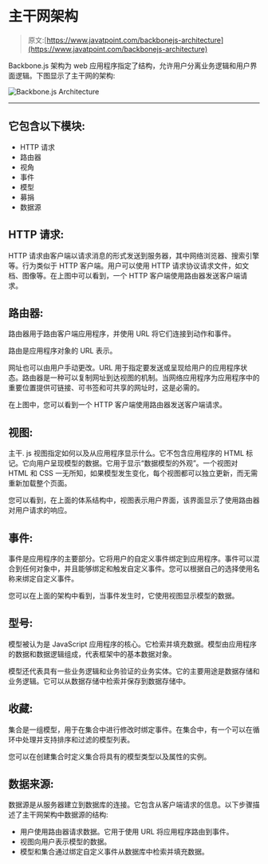 # 主干网架构

> 原文:[https://www.javatpoint.com/backbonejs-architecture](https://www.javatpoint.com/backbonejs-architecture)

Backbone.js 架构为 web 应用程序指定了结构，允许用户分离业务逻辑和用户界面逻辑。下图显示了主干网的架构:

![Backbone.js Architecture](../Images/24afbadc1eff8aed6859593dcb23a2ad.png)

* * *

## 它包含以下模块:

*   HTTP 请求
*   路由器
*   视角
*   事件
*   模型
*   募捐
*   数据源

## HTTP 请求:

HTTP 请求由客户端以请求消息的形式发送到服务器，其中网络浏览器、搜索引擎等。行为类似于 HTTP 客户端。用户可以使用 HTTP 请求协议请求文件，如文档、图像等。在上图中可以看到，一个 HTTP 客户端使用路由器发送客户端请求。

## 路由器:

路由器用于路由客户端应用程序，并使用 URL 将它们连接到动作和事件。

路由是应用程序对象的 URL 表示。

网址也可以由用户手动更改。URL 用于指定要发送或呈现给用户的应用程序状态。路由器是一种可以复制网址到达视图的机制。当网络应用程序为应用程序中的重要位置提供可链接、可书签和可共享的网址时，这是必需的。

在上图中，您可以看到一个 HTTP 客户端使用路由器发送客户端请求。

## 视图:

主干. js 视图指定如何以及从应用程序显示什么。它不包含应用程序的 HTML 标记。它向用户呈现模型的数据。它用于显示“数据模型的外观”。一个视图对 HTML 和 CSS 一无所知，如果模型发生变化，每个视图都可以独立更新，而无需重新加载整个页面。

您可以看到，在上面的体系结构中，视图表示用户界面，该界面显示了使用路由器对用户请求的响应。

## 事件:

事件是应用程序的主要部分。它将用户的自定义事件绑定到应用程序。事件可以混合到任何对象中，并且能够绑定和触发自定义事件。您可以根据自己的选择使用名称来绑定自定义事件。

您可以在上面的架构中看到，当事件发生时，它使用视图显示模型的数据。

## 型号:

模型被认为是 JavaScript 应用程序的核心。它检索并填充数据。模型由应用程序的数据和数据逻辑组成，代表框架中的基本数据对象。

模型还代表具有一些业务逻辑和业务验证的业务实体。它的主要用途是数据存储和业务逻辑。它可以从数据存储中检索并保存到数据存储中。

## 收藏:

集合是一组模型，用于在集合中进行修改时绑定事件。在集合中，有一个可以在循环中处理并支持排序和过滤的模型列表。

您可以在创建集合时定义集合将具有的模型类型以及属性的实例。

## 数据来源:

数据源是从服务器建立到数据库的连接。它包含从客户端请求的信息。以下步骤描述了主干网架构中数据源的结构:

*   用户使用路由器请求数据。它用于使用 URL 将应用程序路由到事件。
*   视图向用户表示模型的数据。
*   模型和集合通过绑定自定义事件从数据库中检索并填充数据。